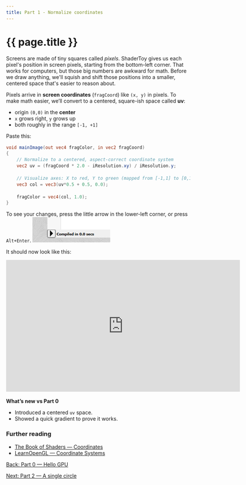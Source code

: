 ```yaml
---
title: Part 1 - Normalize coordinates
---
```

# {{ page.title }}

Screens are made of tiny squares called *pixels*. ShaderToy gives us each pixel's position in screen pixels, starting from the bottom-left corner. That works for computers, but those big numbers are awkward for math. Before we draw anything, we'll squish and shift those positions into a smaller, centered space that's easier to reason about.

Pixels arrive in **screen coordinates** (`fragCoord`) like `(x, y)` in pixels. To make math easier, we’ll convert to a centered, square-ish space called **uv**:

* origin `(0,0)` in the **center**
* `x` grows right, `y` grows up
* both roughly in the range `[-1, +1]`

Paste this:

```glsl
void mainImage(out vec4 fragColor, in vec2 fragCoord)
{
    // Normalize to a centered, aspect-correct coordinate system
    vec2 uv = (fragCoord * 2.0 - iResolution.xy) / iResolution.y;

    // Visualize axes: X to red, Y to green (mapped from [-1,1] to [0,1])
    vec3 col = vec3(uv*0.5 + 0.5, 0.0);

    fragColor = vec4(col, 1.0);
}
```

To see your changes, press the little arrow in the lower-left corner, or press `Alt+Enter`.
![Compile Shader](res/compile_button.png)

It should now look like this:

<p><iframe width="640" height="360" frameborder="0" src="https://www.shadertoy.com/embed/3fjyWV" allowfullscreen></iframe></p>


**What’s new vs Part 0**

* Introduced a centered `uv` space.
* Showed a quick gradient to prove it works.

### Further reading
- [The Book of Shaders — Coordinates](https://thebookofshaders.com/02/)
- [LearnOpenGL — Coordinate Systems](https://learnopengl.com/Getting-started/Coordinate-Systems)


[Back: Part 0 — Hello GPU](part00_hello_gpu.md)

[Next: Part 2 — A single circle](part02_single_circle.md)
